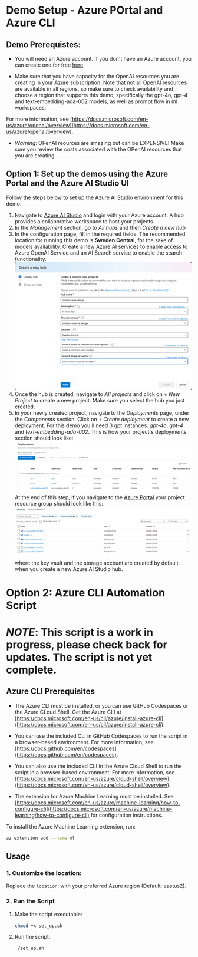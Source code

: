 
# Demo Setup - Azure POrtal and Azure CLI

## Demo Prerequistes: 

- You will need an Azure account.  If you don't have an Azure account, you can create one for free [here](https://azure.microsoft.com/en-us/free/).

- Make sure that you have capacity for the OpenAI resources you are creating in your Azure subscription.  Note that not all OpenAI resources are available in all regions, so make sure to check availability and choose a region that supports this demo, specifically the gpt-4o, gpt-4 and text-embedding-ada-002 models, as well as prompt flow in ml workspaces.  

For more information, see [https://docs.microsoft.com/en-us/azure/openai/overview](https://docs.microsoft.com/en-us/azure/openai/overview).

- *Warning*: OPenAI reources are amazing but can be EXPENSIVE!  Make sure you review the costs associated with the OPenAI resources that you are creating.

## Option 1: Set up the demos using the Azure Portal and the Azure AI Studio UI

Follow the steps below to set up the Azure AI Studio environment for this demo.

1. Navigate to [Azure AI Studio](ai.azure.com) and login with your Azure account. A hub provides a collaborative workspace to host your projects.
1. In the *Management* section, go to *All hubs* and then *Create a new hub*
1. In the configuration page, fill in the required fields. The recommended location for running this demo is **Sweden Central**, for the sake of models availability. Create a new Azure AI services to enable access to Azure OpenAI Service and an AI Search service to enable the search functionality.
![Hub configuration](./media/hub_configuration.png)
1. Once the hub is created, navigate to *All projects* and click on *+ New Project* to create a new project. Make sure you select the hub you just created. 
1. In your newly created project, navigate to the *Deployments* page, under the *Components* section. Click on *+ Create deployment* to create a new deployment. For this demo you'll need 3 gpt instances: *gpt-4o*, *gpt-4* and *text-embedding-ada-002*. This is how your project's deployments section should look like:
![Deployments section](./media/deployments.png)
At the end of this step, if you navigate to the [Azure Portal](portal.azure.com) your project resource group should look like this:
![Azure resource group](./media/azure_rg.png)
where the key vault and the storage account are created by default when you create a new Azure AI Studio hub.

# Option 2: Azure CLI Automation Script

# *NOTE*: This script is a work in progress, please check back for updates.  The script is not yet complete.

## Azure CLI Prerequisites


- The Azure CLI must be installed, or you can use GitHub Codespaces or the Azure CLoud Shell.  Get the Azure CLI at [https://docs.microsoft.com/en-us/cli/azure/install-azure-cli](https://docs.microsoft.com/en-us/cli/azure/install-azure-cli).
- You can use the included CLI in GitHub Codespaces to run the script in a browser-based environment.  For more information, see [https://docs.github.com/en/codespaces](https://docs.github.com/en/codespaces).
- You can also use the included CLI in the Azure Cloud Shell to run the script in a browser-based environment.  For more information, see [https://docs.microsoft.com/en-us/azure/cloud-shell/overview](https://docs.microsoft.com/en-us/azure/cloud-shell/overview).

- The extension for Azure Machine Learning must be installed.  See [https://docs.microsoft.com/en-us/azure/machine-learning/how-to-configure-cli](https://docs.microsoft.com/en-us/azure/machine-learning/how-to-configure-cli) for configuration instructions.

To install the Azure Machine Learning extension, run:
```bash
az extension add --name ml
```

## Usage

### 1. Customize the location:

Replace the `location`: with your preferred Azure region (Default: eastus2).

### 2. Run the Script

1. Make the script executable:
   ```bash
   chmod +x set_up.sh
   ```
2. Run the script:
   ```bash
   ./set_up.sh
   ```